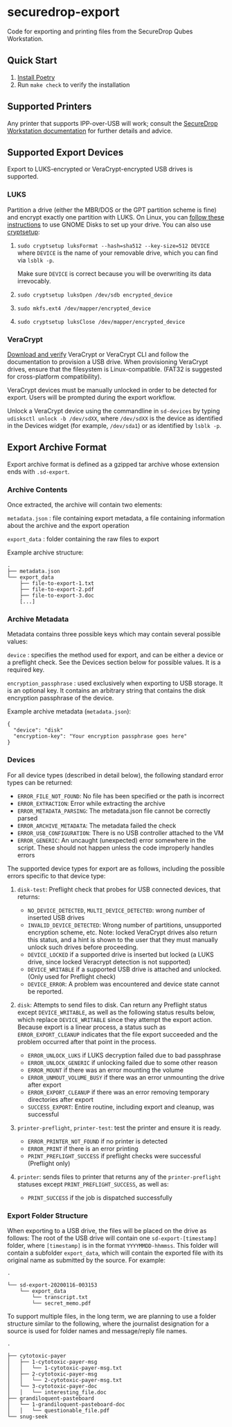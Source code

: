 # securedrop-export

Code for exporting and printing files from the SecureDrop Qubes Workstation.

## Quick Start

1. [Install Poetry](https://python-poetry.org/docs/#installing-with-the-official-installer)
2. Run `make check` to verify the installation

## Supported Printers

Any printer that supports IPP-over-USB will work; consult the [SecureDrop Workstation documentation](https://workstation.securedrop.org/en/stable/admin/reference/hardware.html#choosing-a-printer)
for further details and advice.

## Supported Export Devices

Export to LUKS-encrypted or VeraCrypt-encrypted USB drives is supported.

### LUKS
Partition a drive (either the MBR/DOS or the GPT partition scheme is fine)
and encrypt exactly one partition with LUKS.  On Linux, you can
[follow these instructions](https://docs.securedrop.org/en/stable/set_up_transfer_and_export_device.html#create-usb-transfer-device)
to use GNOME Disks to set up your drive.  You can also use
[cryptsetup](https://linux.die.net/man/8/cryptsetup):

1. `sudo cryptsetup luksFormat --hash=sha512 --key-size=512 DEVICE` where `DEVICE`
   is the name of your removable drive, which you can find via `lsblk -p`.

   Make sure `DEVICE` is correct because you will be overwriting its data irrevocably.

2. `sudo cryptsetup luksOpen /dev/sdb encrypted_device`

3. `sudo mkfs.ext4 /dev/mapper/encrypted_device`

4. `sudo cryptsetup luksClose /dev/mapper/encrypted_device`

### VeraCrypt
[Download and verify](https://www.veracrypt.fr/) VeraCrypt or VeraCrypt CLI and follow the
documentation to provision a USB drive. When provisioning VeraCrypt drives, ensure that the
filesystem is Linux-compatible. (FAT32 is suggested for cross-platform compatibility).

VeraCrypt devices must be manually unlocked in order to be detected for export. Users
will be prompted during the export workflow.

Unlock a VeraCrypt device using the commandline in `sd-devices` by typing
`udisksctl unlock -b /dev/sdXX`, where `/dev/sdXX` is the device as identified in
the Devices widget (for example, `/dev/sda1`) or as identified by `lsblk -p`.

## Export Archive Format

Export archive format is defined as a gzipped tar archive whose extension ends with `.sd-export`.

### Archive Contents

Once extracted, the archive will contain two elements:

`metadata.json`
: file containing export metadata, a file containing information about the archive and the export operation

`export_data`
: folder containing the raw files to export

Example archive structure:

```
.
├── metadata.json
└── export_data
    ├── file-to-export-1.txt
    ├── file-to-export-2.pdf
    ├── file-to-export-3.doc
    [...]
```

### Archive Metadata

Metadata contains three possible keys which may contain several possible values:

`device`
: specifies the method used for export, and can be either a device or a preflight check. See the Devices section below for possible values. It is a required key.


`encryption_passphrase`
: used exclusively when exporting to USB storage. It is an optional key. It contains an arbitrary string that contains the disk encryption passphrase of the device.


Example archive metadata (`metadata.json`):
```
{
  "device": "disk"
  "encryption-key": "Your encryption passphrase goes here"
}
```

### Devices

For all device types (described in detail below), the following standard error types can be returned:

- `ERROR_FILE_NOT_FOUND`: No file has been specified or the path is incorrect
- `ERROR_EXTRACTION`: Error while extracting the archive
- `ERROR_METADATA_PARSING`: The metadata.json file cannot be correctly parsed
- `ERROR_ARCHIVE_METADATA`: The metadata failed the check
- `ERROR_USB_CONFIGURATION`: There is no USB controller attached to the VM
- `ERROR_GENERIC`: An uncaught (unexpected) error somewhere in the script. These should not happen unless the code improperly handles errors

The supported device types for export are as follows, including the possible errors specific to that device type:

1. `disk-test`: Preflight check that probes for USB connected devices, that returns:
    - `NO_DEVICE_DETECTED`, `MULTI_DEVICE_DETECTED`: wrong number of inserted USB drives
    - `INVALID_DEVICE_DETECTED`: Wrong number of partitions, unsupported encryption scheme, etc.
       Note: locked VeraCrypt drives also return this status, and a hint is shown to the user that they must
       manually unlock such drives before proceeding.
    - `DEVICE_LOCKED` if a supported drive is inserted but locked (a LUKS drive, since locked Veracrypt detection is not supported)
    - `DEVICE_WRITABLE` if a supported USB drive is attached and unlocked. (Only used for Preflight check)
    - `DEVICE_ERROR`: A problem was encountered and device state cannot be reported.

2. `disk`: Attempts to send files to disk. Can return any Preflight status except `DEVICE_WRITABLE`, as well as
    the following status results below, which replace `DEVICE_WRITABLE` since they attempt the export action.
    Because export is a linear process, a status such as `ERROR_EXPORT_CLEANUP` indicates that the file export
    succeeded and the problem occurred after that point in the process.
    - `ERROR_UNLOCK_LUKS` if LUKS decryption failed due to bad passphrase
    - `ERROR_UNLOCK_GENERIC` if unlocking failed due to some other reason
    - `ERROR_MOUNT` if there was an error mounting the volume
    - `ERROR_UNMOUT_VOLUME_BUSY` if there was an error unmounting the drive after export
    - `ERROR_EXPORT_CLEANUP` if there was an error removing temporary directories after export
    - `SUCCESS_EXPORT`: Entire routine, including export and cleanup, was successful

3. `printer-preflight`, `printer-test`: test the printer and ensure it is ready.
    - `ERROR_PRINTER_NOT_FOUND` if no printer is detected
    - `ERROR_PRINT` if there is an error printing
    - `PRINT_PREFLIGHT_SUCCESS` if preflight checks were successful (Preflight only)

4. `printer`: sends files to printer that returns any of the `printer-preflight` statuses except
    `PRINT_PREFLIGHT_SUCCESS`, as well as:
    - `PRINT_SUCCESS` if the job is dispatched successfully

### Export Folder Structure

When exporting to a USB drive, the files will be placed on the drive as follows: The root of the USB drive will contain one `sd-export-[timestamp]` folder, where `[timestamp]` is in the format `YYYYMMDD-hhmmss`. This folder will contain a subfolder `export_data`, which will contain the exported file with its original name as submitted by the source. For example:

```
.

└── sd-export-20200116-003153
    └── export_data
        └── transcript.txt
        └── secret_memo.pdf
```

To support multiple files, in the long term, we are planning to use a folder structure similar to the following, where the journalist designation for a source is used for folder names and message/reply file names.


```
.

├── cytotoxic-payer
│   ├── 1-cytotoxic-payer-msg
│   │   └── 1-cytotoxic-payer-msg.txt
│   ├── 2-cytotoxic-payer-msg
│   │   └── 2-cytotoxic-payer-msg.txt
│   └── 3-cytotoxic-payer-doc
│   │   └── interesting_file.doc
├── grandiloquent-pasteboard
│   └── 1-grandiloquent-pasteboard-doc
│   │   └── questionable_file.pdf
└── snug-seek
```
